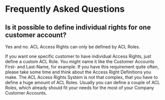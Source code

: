 # Frequently Asked Questions

## Is it possible to define individual rights for one customer account?

Yes and no. ACL Access Rights can only be defined by ACL Roles.

If you want one specific customer to have individual Access Rights, just define a custom ACL Role.
You might name it like the Customer Accounts First- and Last-Name, for example.
If you have this requirement quite often, please take some time and think about the Access Right Definitions you make.
The ACL Access Rights System is not that complex, that you have to define a huge amount of ACL Roles.
Usually you can define a couple of ACL Roles, which already should fit your needs for the most of your Company Customer Accounts.